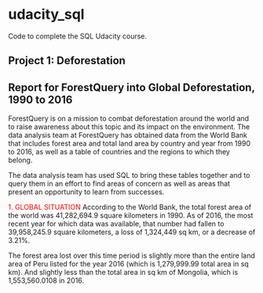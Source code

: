 # udacity_sql
Code to complete the SQL Udacity course.

## Project 1: Deforestation

## Report for ForestQuery into Global Deforestation, 1990 to 2016 

ForestQuery is on a mission to combat deforestation around the world and to raise awareness about this topic and its impact on the environment. The data analysis team at ForestQuery has obtained data from the World Bank that includes forest area and total land area by country and year from 1990 to 2016, as well as a table of countries and the regions to which they belong.

The data analysis team has used SQL to bring these tables together and to query them in an effort to find areas of concern as well as areas that present an opportunity to learn from successes.


<span style="color: red">1. GLOBAL SITUATION</span> 
According to the World Bank, the total forest area of the world was 41,282,694.9 square kilometers in 1990. As of 2016, the most recent year for which data was available, that number had fallen to 39,958,245.9 square kilometers, a loss of 1,324,449 sq km, or a decrease of 3.21%.

The forest area lost over this time period is slightly more than the entire land area of Peru listed for the year 2016 (which is 1,279,999.99 total area in sq km). And slightly less than the total area in sq km of Mongolia, which is 1,553,560.0108 in 2016.
